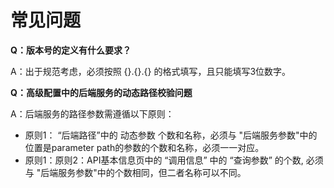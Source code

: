 # 常见问题

**Q：版本号的定义有什么要求？**

A：出于规范考虑，必须按照  {}.{}.{}   的格式填写，且只能填写3位数字。




**Q：高级配置中的后端服务的动态路径校验问题**

A：后端服务的路径参数需遵循以下原则：
   - 原则1： “后端路径”中的  动态参数  个数和名称，必须与 "后端服务参数"中的位置是parameter path的参数的个数和名称，必须一一对应。
   - 原则1：原则2：API基本信息页中的  “调用信息” 中的  “查询参数”  的个数,  必须 与 "后端服务参数"中的个数相同，但二者名称可以不同。 


